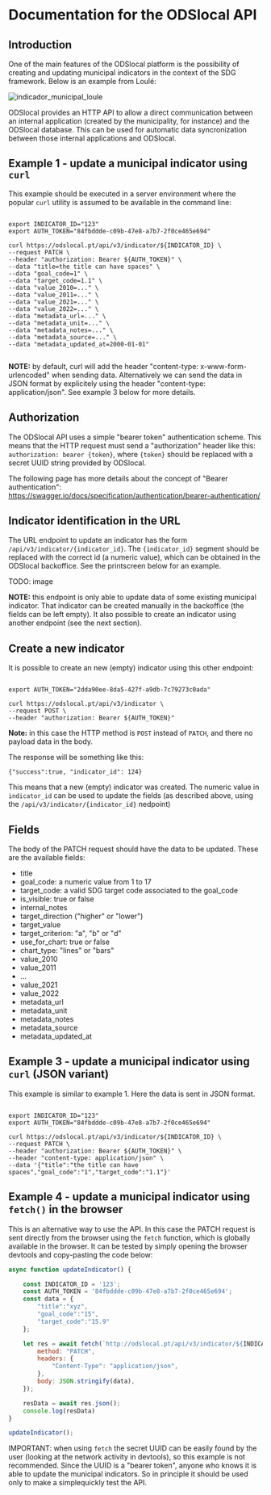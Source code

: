 # Documentation for the ODSlocal API



## Introduction

One of the main features of the ODSlocal platform is the possibility of creating and updating municipal indicators in the context of the SDG framework. Below is an example from Loulé:

![indicador_municipal_loule](https://github.com/2adapt/odslocal-api-documentation/assets/2184309/b353df90-b2b6-4d14-a0fb-5d9739096565)

ODSlocal provides an HTTP API to allow a direct communication between an internal application (created by the municipality, for instance) and the ODSlocal database. This can be used for automatic data syncronization between those internal applications and ODSlocal.



## Example 1 - update a municipal indicator using `curl`

This example should be executed in a server environment where the popular `curl` utility is assumed to be available in the command line:


```shell

export INDICATOR_ID="123"
export AUTH_TOKEN="84fbddde-c09b-47e8-a7b7-2f0ce465e694"

curl https://odslocal.pt/api/v3/indicator/${INDICATOR_ID} \
--request PATCH \
--header "authorization: Bearer ${AUTH_TOKEN}" \
--data "title=the title can have spaces" \
--data "goal_code=1" \
--data "target_code=1.1" \
--data "value_2010=..." \
--data "value_2011=..." \
--data "value_2021=..." \
--data "value_2022=..." \
--data "metadata_url=..." \
--data "metadata_unit=..." \
--data "metadata_notes=..." \
--data "metadata_source=..." \
--data "metadata_updated_at=2000-01-01"


```

**NOTE:** by default, curl will add the header "content-type: x-www-form-urlencoded" when sending data. Alternatively we can send the data in JSON format by explicitely using the header "content-type: application/json". See example 3 below for more details.





## Authorization

The ODSlocal API uses a simple "bearer token" authentication scheme. This means that the HTTP request must send a "authorization" header like this: `authorization: bearer {token}`, where `{token}` should be replaced with a secret UUID string provided by ODSlocal. 

The following page has more details about the concept of "Bearer authentication": https://swagger.io/docs/specification/authentication/bearer-authentication/



## Indicator identification in the URL

The URL endpoint to update an indicator has the form `/api/v3/indicator/{indicator_id}`. The `{indicator_id}` segment should be replaced with the correct id (a numeric value), which can be obtained in the ODSlocal backoffice. See the printscreen below for an example.

TODO: image

**NOTE:** this endpoint is only able to update data of some existing municipal indicator. That indicator can be created manually in the backoffice (the fields can be left empty). It also possible to create an indicator using another endpoint (see the next section).



## Create a new indicator

It is possible to create an new (empty) indicator using this other endpoint:

```shell

export AUTH_TOKEN="2dda90ee-8da5-427f-a9db-7c79273c0ada"

curl https://odslocal.pt/api/v3/indicator \
--request POST \
--header "authorization: Bearer ${AUTH_TOKEN}"

```

**Note:** in this case the HTTP method is `POST` instead of `PATCH`, and there no payload data in the body.

The response will be something like this:
```
{"success":true, "indicator_id": 124}
```

This means that a new (empty) indicator was created. The numeric value in `indicator_id` can be used to update the fields (as described above, using the `/api/v3/indicator/{indicator_id}` nedpoint)

## Fields

The body of the PATCH request should have the data to be updated. These are the available fields:

- title
- goal_code: a numeric value from 1 to 17
- target_code: a valid SDG target code associated to the goal_code
- is_visible: true or false
- internal_notes
- target_direction ("higher" or "lower")
- target_value
- target_criterion: "a", "b" or "d"
- use_for_chart: true or false
- chart_type: "lines" or "bars"
- value_2010
- value_2011
- ...
- value_2021
- value_2022
- metadata_url
- metadata_unit
- metadata_notes
- metadata_source
- metadata_updated_at



## Example 3 - update a municipal indicator using `curl` (JSON variant)

This example is similar to example 1. Here the data is sent in JSON format.

```shell

export INDICATOR_ID="123"
export AUTH_TOKEN="84fbddde-c09b-47e8-a7b7-2f0ce465e694"

curl https://odslocal.pt/api/v3/indicator/${INDICATOR_ID} \
--request PATCH \
--header "authorization: Bearer ${AUTH_TOKEN}" \
--header "content-type: application/json" \
--data '{"title":"the title can have spaces","goal_code":"1","target_code":"1.1"}'

```



## Example 4 - update a municipal indicator using `fetch()` in the browser

This is an alternative way to use the API. In this case the PATCH request is sent directly from the browser using the `fetch` function, which is globally available in the browser. It can be tested by simply opening the browser devtools and copy-pasting the code below:

```js
async function updateIndicator() {

	const INDICATOR_ID = '123';
	const AUTH_TOKEN = '84fbddde-c09b-47e8-a7b7-2f0ce465e694';
	const data = {
		"title":"xyz",
		"goal_code":"15",
		"target_code":"15.9"
	};

	let res = await fetch(`http://odslocal.pt/api/v3/indicator/${INDICATOR_ID}`, {
		method: "PATCH",
		headers: {
			"Content-Type": "application/json",
		},
		body: JSON.stringify(data),
	});

	resData = await res.json();
	console.log(resData)
}

updateIndicator();

```

IMPORTANT: when using `fetch` the secret UUID can be easily found by the user (looking at the network activity in devtools), so this example is not recommended. Since the UUID is a "bearer token", anyone who knows it is able to update the municipal indicators. So in principle it should be used only to make a simplequickly test the API. 


